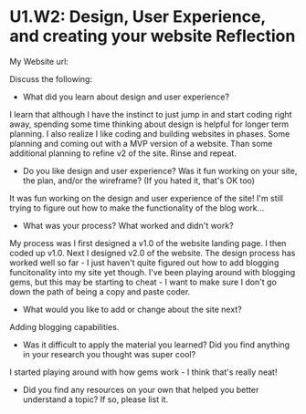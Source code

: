 # U1.W2: Design, User Experience, and creating your website Reflection

My Website url: <!-- Website URL here (remove comment) -->

Discuss the following:
* What did you learn about design and user experience? 
<p>I learn that although I have the instinct to just jump in and start coding right away, spending some time thinking about design is helpful for longer term planning.  I also realize I like coding and building websites in phases.  Some planning and coming out with a MVP version of a website.  Than some additional planning to refine v2 of the site.  Rinse and repeat.  </p>


* Do you like design and user experience? Was it fun working on your site, the plan, and/or the wireframe? (If you hated it, that's OK too)
<p>It was fun working on the design and user experience of the site!  I'm still trying to figure out how to make the functionality of the blog work...</p>

* What was your process? What worked and didn't work?
<p>My process was I first designed a v1.0 of the website landing page.  I then coded up v1.0.  Next I designed v2.0 of the website.  The design process has worked well so far - I just haven't quite figured out how to add blogging funcitonality into my site yet though.  I've been playing around with blogging gems, but this may be starting to cheat - I want to make sure I don't go down the path of being a copy and paste coder.</p>

* What would you like to add or change about the site next?
<p>Adding blogging capabilities.</p>

* Was it difficult to apply the material you learned? Did you find anything in your research you thought was super cool?
<p>I started playing around with how gems work - I think that's really neat!</p>


* Did you find any resources on your own that helped you better understand a topic? If so, please list it.
